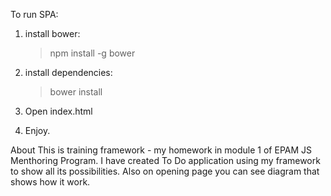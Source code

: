 To run SPA:

1. install bower: 
	> npm install -g bower

2. install dependencies:

	> bower install

3. Open index.html

4. Enjoy.


About
This is training framework - my homework in module 1 of EPAM JS Menthoring Program.
I have created To Do application using my framework to show all its possibilities. Also on opening page you can see diagram that shows how it work.

